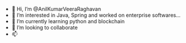 - 👋 Hi, I’m @AnilKumarVeeraRaghavan
- 👀 I’m interested in Java, Spring and worked on enterprise softwares...
- 🌱 I’m currently learning python and blockchain
- 💞️ I’m looking to collaborate 
- 📫

<!---
AnilKumarVeeraRaghavan/AnilKumarVeeraRaghavan is a ✨ special ✨ repository because its `README.md` (this file) appears on your GitHub profile.
You can click the Preview link to take a look at your changes.
--->
